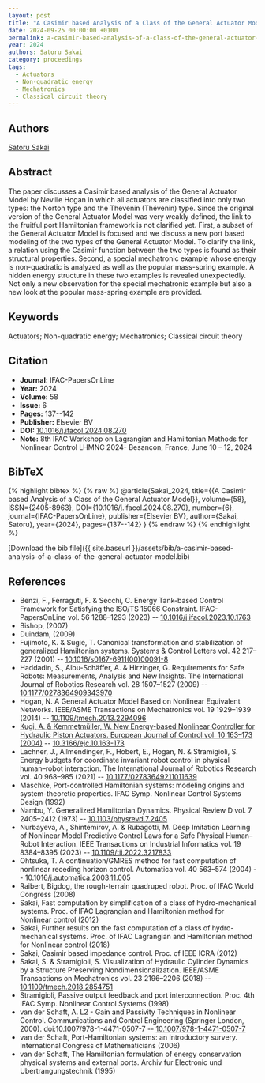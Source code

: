 ```yaml
---
layout: post
title: "A Casimir based Analysis of a Class of the General Actuator Model"
date: 2024-09-25 00:00:00 +0100
permalink: a-casimir-based-analysis-of-a-class-of-the-general-actuator-model
year: 2024
authors: Satoru Sakai
category: proceedings
tags:
  - Actuators
  - Non-quadratic energy
  - Mechatronics
  - Classical circuit theory
---
```

 
## Authors
[Satoru Sakai](authors/satoru-sakai)
 
## Abstract
The paper discusses a Casimir based analysis of the General Actuator Model by Neville Hogan in which all actuators are classified into only two types: the Norton type and the Thevenin (Thévenin) type. Since the original version of the General Actuator Model was very weakly defined, the link to the fruitful port Hamiltonian framework is not clarified yet. First, a subset of the General Actuator Model is focused and we discuss a new port based modeling of the two types of the General Actuator Model. To clarify the link, a relation using the Casimir function between the two types is found as their structural properties. Second, a special mechatronic example whose energy is non-quadratic is analyzed as well as the popular mass-spring example. A hidden energy structure in these two examples is revealed unexpectedly. Not only a new observation for the special mechatronic example but also a new look at the popular mass-spring example are provided.
 
## Keywords
Actuators; Non-quadratic energy; Mechatronics; Classical circuit theory
 
## Citation
- **Journal:** IFAC-PapersOnLine
- **Year:** 2024
- **Volume:** 58
- **Issue:** 6
- **Pages:** 137--142
- **Publisher:** Elsevier BV
- **DOI:** [10.1016/j.ifacol.2024.08.270](https://doi.org/10.1016/j.ifacol.2024.08.270)
- **Note:** 8th IFAC Workshop on Lagrangian and Hamiltonian Methods for Nonlinear Control LHMNC 2024- Besançon, France, June 10 – 12, 2024
 
## BibTeX
{% highlight bibtex %}
{% raw %}
@article{Sakai_2024,
  title={{A Casimir based Analysis of a Class of the General Actuator Model}},
  volume={58},
  ISSN={2405-8963},
  DOI={10.1016/j.ifacol.2024.08.270},
  number={6},
  journal={IFAC-PapersOnLine},
  publisher={Elsevier BV},
  author={Sakai, Satoru},
  year={2024},
  pages={137--142}
}
{% endraw %}
{% endhighlight %}
 
[Download the bib file]({{ site.baseurl }}/assets/bib/a-casimir-based-analysis-of-a-class-of-the-general-actuator-model.bib)
 
## References
- Benzi, F., Ferraguti, F. & Secchi, C. Energy Tank-based Control Framework for Satisfying the ISO/TS 15066 Constraint. IFAC-PapersOnLine vol. 56 1288–1293 (2023) -- [10.1016/j.ifacol.2023.10.1763](https://doi.org/10.1016/j.ifacol.2023.10.1763)
- Bishop, (2007)
- Duindam, (2009)
- Fujimoto, K. & Sugie, T. Canonical transformation and stabilization of generalized Hamiltonian systems. Systems &amp; Control Letters vol. 42 217–227 (2001) -- [10.1016/s0167-6911(00)00091-8](https://doi.org/10.1016/s0167-6911(00)00091-8)
- Haddadin, S., Albu-Schäffer, A. & Hirzinger, G. Requirements for Safe Robots: Measurements, Analysis and New Insights. The International Journal of Robotics Research vol. 28 1507–1527 (2009) -- [10.1177/0278364909343970](https://doi.org/10.1177/0278364909343970)
- Hogan, N. A General Actuator Model Based on Nonlinear Equivalent Networks. IEEE/ASME Transactions on Mechatronics vol. 19 1929–1939 (2014) -- [10.1109/tmech.2013.2294096](https://doi.org/10.1109/tmech.2013.2294096)
- [Kugi, A. & Kemmetmüller, W. New Energy-based Nonlinear Controller for Hydraulic Piston Actuators. European Journal of Control vol. 10 163–173 (2004)](new-energy-based-nonlinear-controller-for-hydraulic-piston-actuators) -- [10.3166/ejc.10.163-173](https://doi.org/10.3166/ejc.10.163-173)
- Lachner, J., Allmendinger, F., Hobert, E., Hogan, N. & Stramigioli, S. Energy budgets for coordinate invariant robot control in physical human–robot interaction. The International Journal of Robotics Research vol. 40 968–985 (2021) -- [10.1177/02783649211011639](https://doi.org/10.1177/02783649211011639)
- Maschke, Port-controlled Hamiltonian systems: modeling origins and system-theoretic properties. IFAC Symp. Nonlinear Control Systems Design (1992)
- Nambu, Y. Generalized Hamiltonian Dynamics. Physical Review D vol. 7 2405–2412 (1973) -- [10.1103/physrevd.7.2405](https://doi.org/10.1103/physrevd.7.2405)
- Nurbayeva, A., Shintemirov, A. & Rubagotti, M. Deep Imitation Learning of Nonlinear Model Predictive Control Laws for a Safe Physical Human–Robot Interaction. IEEE Transactions on Industrial Informatics vol. 19 8384–8395 (2023) -- [10.1109/tii.2022.3217833](https://doi.org/10.1109/tii.2022.3217833)
- Ohtsuka, T. A continuation/GMRES method for fast computation of nonlinear receding horizon control. Automatica vol. 40 563–574 (2004) -- [10.1016/j.automatica.2003.11.005](https://doi.org/10.1016/j.automatica.2003.11.005)
- Raibert, Bigdog, the rough-terrain quadruped robot. Proc. of IFAC World Congress (2008)
- Sakai, Fast computation by simplification of a class of hydro-mechanical systems. Proc. of IFAC Lagrangian and Hamiltonian method for Nonlinear control (2012)
- Sakai, Further results on the fast computation of a class of hydro-mechanical systems. Proc. of IFAC Lagrangian and Hamiltonian method for Nonlinear control (2018)
- Sakai, Casimir based impedance control. Proc. of IEEE ICRA (2012)
- Sakai, S. & Stramigioli, S. Visualization of Hydraulic Cylinder Dynamics by a Structure Preserving Nondimensionalization. IEEE/ASME Transactions on Mechatronics vol. 23 2196–2206 (2018) -- [10.1109/tmech.2018.2854751](https://doi.org/10.1109/tmech.2018.2854751)
- Stramigioli, Passive output feedback and port interconnection. Proc. 4th IFAC Symp. Nonlinear Control Systems (1998)
- van der Schaft, A. L2 - Gain and Passivity Techniques in Nonlinear Control. Communications and Control Engineering (Springer London, 2000). doi:10.1007/978-1-4471-0507-7 -- [10.1007/978-1-4471-0507-7](https://doi.org/10.1007/978-1-4471-0507-7)
- van der Schaft, Port-Hamiltonian systems: an introductory survery. International Congress of Mathematicians (2006)
- van der Schaft, The Hamiltonian formulation of energy conservation physical systems and external ports. Archiv fur Electronic und Ubertrangungstechnik (1995)

